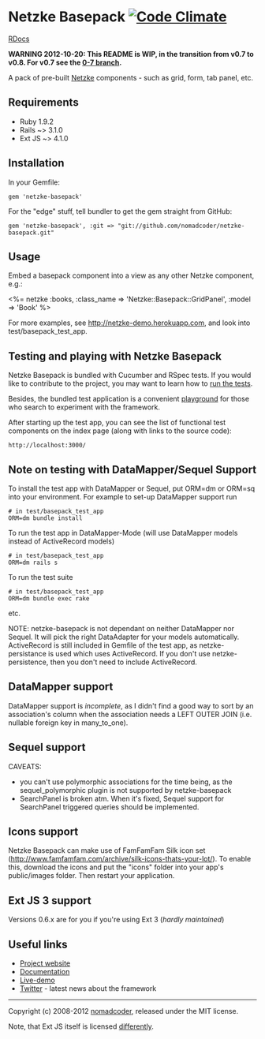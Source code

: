 # Netzke Basepack [![Code Climate](https://codeclimate.com/badge.png)](https://codeclimate.com/github/nomadcoder/netzke-basepack)

[RDocs](http://rdoc.info/github/nomadcoder/netzke-basepack)

**WARNING 2012-10-20: This README is WIP, in the transition from v0.7 to v0.8. For v0.7 see the [0-7 branch](https://github.com/nomadcoder/netzke-basepack/tree/0-7).**

A pack of pre-built [Netzke](http://netzke.org) components - such as grid, form, tab panel, etc.

## Requirements

* Ruby 1.9.2
* Rails ~> 3.1.0
* Ext JS ~> 4.1.0

## Installation

In your Gemfile:

    gem 'netzke-basepack'

For the "edge" stuff, tell bundler to get the gem straight from GitHub:

    gem 'netzke-basepack', :git => "git://github.com/nomadcoder/netzke-basepack.git"

## Usage

Embed a basepack component into a view as any other Netzke component, e.g.:

  <%= netzke :books, :class_name => 'Netzke::Basepack::GridPanel', :model => 'Book' %>

For more examples, see http://netzke-demo.herokuapp.com, and look into test/basepack_test_app.

## Testing and playing with Netzke Basepack

Netzke Basepack is bundled with Cucumber and RSpec tests. If you would like to contribute to the project, you may want to learn how to [run the tests](https://github.com/nomadcoder/netzke-core/wiki/Automated-testing).

Besides, the bundled test application is a convenient [playground](https://github.com/nomadcoder/netzke-core/wiki/Playground) for those who search to experiment with the framework.

After starting up the test app, you can see the list of functional test components on the index page (along with links to the source code):

    http://localhost:3000/

## Note on testing with DataMapper/Sequel Support
To install the test app with DataMapper or Sequel, put ORM=dm or ORM=sq
into your environment.
For example to set-up DataMapper support run

    # in test/basepack_test_app
    ORM=dm bundle install

To run the test app in DataMapper-Mode (will use DataMapper models instead of ActiveRecord models)

    # in test/basepack_test_app
    ORM=dm rails s

To run the test suite

    # in test/basepack_test_app
    ORM=dm bundle exec rake

etc.

NOTE: netzke-basepack is not dependant on neither DataMapper nor Sequel.  It will pick the right DataAdapter for your models automatically.
ActiveRecord is still included in Gemfile of the test app, as netzke-persistance is used which uses ActiveRecord.
If you don't use netzke-persistence, then you don't need to include ActiveRecord.

## DataMapper support
DataMapper support is *incomplete*, as I didn't find a good way to sort by an association's column when the association needs a LEFT OUTER JOIN (i.e. nullable foreign key in many_to_one).

## Sequel support

CAVEATS:
  - you can't use polymorphic associations for the time being, as the sequel_polymorphic plugin is not supported by netzke-basepack
  - SearchPanel is broken atm. When it's fixed, Sequel support for
    SearchPanel triggered queries should be implemented.

## Icons support
Netzke Basepack can make use of FamFamFam Silk icon set (http://www.famfamfam.com/archive/silk-icons-thats-your-lot/). To enable this, download the icons and put the "icons" folder into your app's public/images folder. Then restart your application.

## Ext JS 3 support
Versions 0.6.x are for you if you're using Ext 3 (*hardly maintained*)

## Useful links
* [Project website](http://netzke.org)
* [Documentation](https://github.com/nomadcoder/netzke/wiki)
* [Live-demo](http://netzke-demo.herokuapp.com)
* [Twitter](http://twitter.com/netzke) - latest news about the framework

---
Copyright (c) 2008-2012 [nomadcoder](http://twitter.com/nomadcoder), released under the MIT license.

Note, that Ext JS itself is licensed [differently](http://www.sencha.com/products/extjs/license/).

